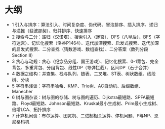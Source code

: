 # 大纲

+ 1 引入与排序：算法引入、时间复杂度、伪代码、冒泡排序、插入排序、递归与递推（斐波那契）、归并排序、快速排序
+ 2 搜索与二分：递归（汉诺塔）、搜索引入（迷宫）、DFS（八皇后）、BFS（字符迷宫）、记忆化搜索（洛谷P1464）、迭代加深搜索、启发式搜索、迭代加深的启发式搜索、二分查找（猜数游戏、数组查找）、二分答案（数列分段 Section II）
+ 3 贪心与动规：贪心（纪念品分组、国王游戏）、记忆化搜索、0-1背包、完全背包、多重背包、分组背包、线性DP（导弹拦截）、区间DP（石子合并）
+ 4 数据之结构：并查集、栈与队列、链表、二叉堆、ST表、树状数组、线段树、分块
+ 5 字符串浅谈：字符串哈希、KMP、Trie树、AC自动机、后缀数组、Manecher
+ 6 树与图杂谈：树与图的存储、树与图的遍历、Dijkstra最短路、SPFA最短路、Floyd最短路、Johnson最短路、Kruskal最小生成树、Prim最小生成树、倍增LCA、拓扑排序
+ 7 计算机闲谈：布尔运算、图灵机、二进制相关运算、停机问题、P与NP、恩尼格玛机
